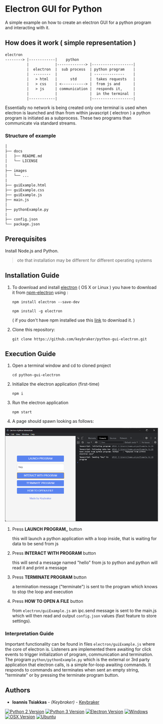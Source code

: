 # Electron GUI for Python

A simple example on how to create an electron GUI for a python program and interacting with it.

## How does it work ( simple representation )

```text
electron
--------> |------------|    python
          |            |-------------> |-------------------|
          |  electron  |  sub process  | python program    |
          |  --------  |               | --------------    |
          |   > html   |      std      |  takes requests   |
          |   > css    | <-----------> |  from js and      |
          |   > js     | communication |  responds it,     |
          |            |               |  in the terminal  |
          |------------|               |-------------------|
```

Essentially no network is being created only one terminal is used when electron is launched and than from
within javascript ( electron ) a python program is initiated as a subprocess.
These two programs than communicate via standard streams.

### Structure of example

```text
│
├── docs
│   ├── README.md
│   └── LICENSE
|
├── images
│   └── ...
|
├── guiExample.html
├── guiExample.css
├── guiExample.js
├── main.js
│
├── pythonExample.py
|
├── config.json
└── package.json
```

## Prerequisites

Install Node.js and Python.

> ote that installation may be different for different operating systems

## Installation Guide

1. To download and install [electron](https://electron.atom.io) ( OS X or Linux ) you have to download it from [npm-electron](https://www.npmjs.com/package/electron) using :

   ```
   npm install electron --save-dev
   ```

   ```
   npm install -g electron
   ```

   ( if you don't have npm installed use this [link](https://nodejs.org/en/download/) to download it. )

2. Clone this repository:
   ```
   git clone https://github.com/keybraker/python-gui-electron.git
   ```

## Execution Guide

1. Open a terminal window and cd to cloned project

   ```
   cd python-gui-electron
   ```

2. Initialize the electron application (first-time)

   ```
   npm i
   ```

3. Run the electron application

   ```
   npm start
   ```

4. A page should spawn looking as follows:

![alt text](../images/screenshot_2.png)

1. Press **LAUNCH PROGRAM\_** button

   this will launch a python application with a loop inside,
   that is waiting for data to be send from js

2. Press **INTERACT WITH PROGRAM** button

   this will send a message named "hello" from js to python
   and python will read it and print a message

3. Press **TERMINATE PROGRAM** button

   a termination message ("terminate") is sent to the program which knows
   to stop the loop and execution

4. Press **HOW TO OPEN A FILE** button

   from `electron/guiExample.js` an ipc.send message is sent to the main.js
   which will then read and output `config.json` values (fast feature to store settings).

### Interpretation Guide

Important functionality can be found in files `electron/guiExample.js` where the core of electron is. Listeners are implemented there awaiting for click events to trigger initialization of program, communication and termination. The program `python/pythonExample.py` which is the external or 3rd party application that electron calls, is a simple for-loop awaiting commands. It responds to commands and terminates when sent an empty string, "terminate" or by pressing the terminate program button.

## Authors

- **Ioannis Tsiakkas** - _(Keybraker)_ - [Keybraker](https://github.com/keybraker)

[![Python 2 Version](https://img.shields.io/badge/Python-2.7.16-green.svg)](https://www.python.org/downloads/)
[![Python 3 Version](https://img.shields.io/badge/Python-3.11.3-green.svg)](https://www.python.org/download/releases/3.0/)
[![Electron Version](https://img.shields.io/badge/electron-v23.3.0-green.svg)](https://electron.atom.io)
[![Windows](https://img.shields.io/badge/Windows-v11-green.svg)](https://www.apple.com/lae/macos/big-sur/)
[![OSX Version](https://img.shields.io/badge/OS%20X-v13.1-green.svg)](https://www.apple.com/lae/macos/big-sur/)
[![Ubuntu](https://img.shields.io/badge/Ubuntu-v20.0.4-green.svg)](https://ubuntu.com)
